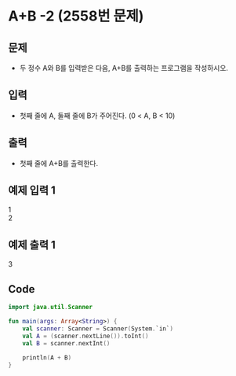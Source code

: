 # A+B -2 (2558번 문제)
## 문제
- 두 정수 A와 B를 입력받은 다음, A+B를 출력하는 프로그램을 작성하시오.
## 입력
- 첫째 줄에 A, 둘째 줄에 B가 주어진다. (0 < A, B < 10)
## 출력
- 첫째 줄에 A+B를 출력한다.
## 예제 입력 1 
1<br>
2<br>
## 예제 출력 1 
3<br>
## Code
```kotlin
import java.util.Scanner

fun main(args: Array<String>) {
    val scanner: Scanner = Scanner(System.`in`)
    val A = (scanner.nextLine()).toInt()
    val B = scanner.nextInt()
    
    println(A + B)
}
```
